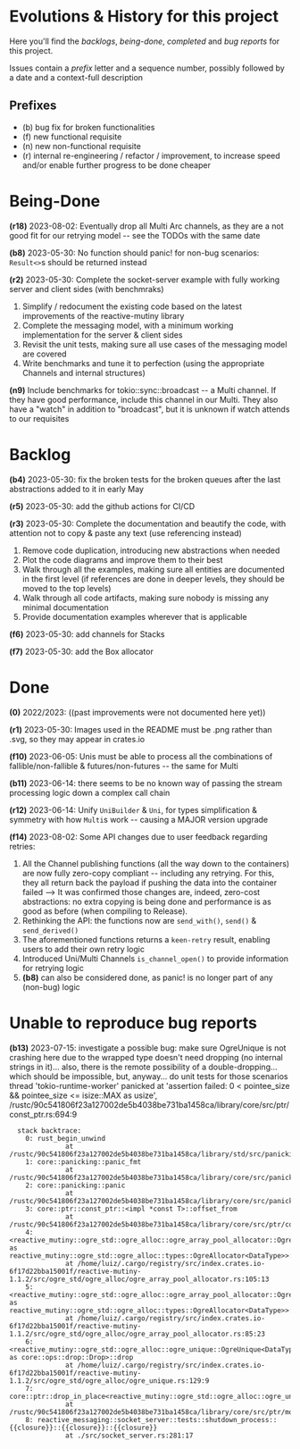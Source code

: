 # Evolutions & History for this project

Here you'll find the *backlogs*, *being-done*, *completed* and *bug reports* for this project.

Issues contain a *prefix* letter and a sequence number, possibly followed by a date and a context-full description


## Prefixes

  - (b) bug fix for broken functionalities
  - (f) new functional requisite
  - (n) new non-functional requisite
  - (r) internal re-engineering / refactor / improvement, to increase speed and/or enable further progress to be done cheaper




# Being-Done

**(r18)** 2023-08-02: Eventually drop all Multi Arc channels, as they are a not good fit for our retrying model -- see the TODOs with the same date 

**(b8)** 2023-05-30: No function should panic! for non-bug scenarios: `Result<>`s should be returned instead

**(r2)** 2023-05-30: Complete the socket-server example with fully working server and client sides (with benchmraks)
  1) Simplify / redocument the existing code based on the latest improvements of the reactive-mutiny library
  2) Complete the messaging model, with a minimum working implementation for the server & client sides
  3) Revisit the unit tests, making sure all use cases of the messaging model are covered
  4) Write benchmarks and tune it to perfection (using the appropriate Channels and internal structures)

**(n9)** Include benchmarks for tokio::sync::broadcast -- a Multi channel. If they have good performance, include this channel in our Multi. They also have a "watch" in addition to "broadcast", but it is unknown if watch attends to our requisites




# Backlog
  
**(b4)** 2023-05-30: fix the broken tests for the broken queues after the last abstractions added to it in early May

**(r5)** 2023-05-30: add the github actions for CI/CD

**(r3)** 2023-05-30: Complete the documentation and beautify the code, with attention not to copy & paste any text (use referencing instead)
  1) Remove code duplication, introducing new abstractions when needed
  2) Plot the code diagrams and improve them to their best
  3) Walk through all the examples, making sure all entities are documented in the first level (if references are done in deeper levels, they should be moved to the top levels)
  4) Walk through all code artifacts, making sure nobody is missing any minimal documentation
  5) Provide documentation examples wherever that is applicable

**(f6)** 2023-05-30: add channels for Stacks

**(f7)** 2023-05-30: add the Box allocator


# Done

**(0)** 2022/2023: ((past improvements were not documented here yet))

**(r1)** 2023-05-30: Images used in the README must be .png rather than .svg, so they may appear in crates.io

**(f10)** 2023-06-05: Unis must be able to process all the combinations of fallible/non-fallible & futures/non-futures -- the same for Multi

**(b11)** 2023-06-14: there seems to be no known way of passing the stream processing logic down a complex call chain

**(r12)** 2023-06-14: Unify `UniBuilder` & `Uni`, for types simplification & symmetry with how `Multi`s work -- causing a MAJOR version upgrade

**(f14)** 2023-08-02: Some API changes due to user feedback regarding retries:
  1) All the Channel publishing functions (all the way down to the containers) are now fully zero-copy compliant -- including any retrying.
     For this, they all return back the payload if pushing the data into the container failed
     --> It was confirmed those changes are, indeed, zero-cost abstractions: no extra copying is being done and performance is as good as before (when compiling to Release).
  2) Rethinking the API: the functions now are `send_with()`, `send()` & `send_derived()`
  3) The aforementioned functions returns a `keen-retry` result, enabling users to add their own retry logic 
  4) Introduced Uni/Multi Channels `is_channel_open()` to provide information for retrying logic
  5) **(b8)** can also be considered done, as panic! is no longer part of any (non-bug) logic



# Unable to reproduce bug reports

**(b13)** 2023-07-15: investigate a possible bug: make sure OgreUnique is not crashing here due to the wrapped type doesn't need dropping (no internal strings in it)... 
                      also, there is the remote possibility of a double-dropping... which should be impossible, but, anyway... do unit tests for those scenarios
                      thread 'tokio-runtime-worker' panicked at 'assertion failed: 0 < pointee_size && pointee_size <= isize::MAX as usize', /rustc/90c541806f23a127002de5b4038be731ba1458ca/library/core/src/ptr/const_ptr.rs:694:9
```
  stack backtrace:
    0: rust_begin_unwind
              at /rustc/90c541806f23a127002de5b4038be731ba1458ca/library/std/src/panicking.rs:578:5
    1: core::panicking::panic_fmt
              at /rustc/90c541806f23a127002de5b4038be731ba1458ca/library/core/src/panicking.rs:67:14
    2: core::panicking::panic
              at /rustc/90c541806f23a127002de5b4038be731ba1458ca/library/core/src/panicking.rs:117:5
    3: core::ptr::const_ptr::<impl *const T>::offset_from
              at /rustc/90c541806f23a127002de5b4038be731ba1458ca/library/core/src/ptr/const_ptr.rs:694:9
    4: <reactive_mutiny::ogre_std::ogre_alloc::ogre_array_pool_allocator::OgreArrayPoolAllocator<DataType,ContainerType,_> as reactive_mutiny::ogre_std::ogre_alloc::types::OgreAllocator<DataType>>::id_from_ref
              at /home/luiz/.cargo/registry/src/index.crates.io-6f17d22bba15001f/reactive-mutiny-1.1.2/src/ogre_std/ogre_alloc/ogre_array_pool_allocator.rs:105:13
    5: <reactive_mutiny::ogre_std::ogre_alloc::ogre_array_pool_allocator::OgreArrayPoolAllocator<DataType,ContainerType,_> as reactive_mutiny::ogre_std::ogre_alloc::types::OgreAllocator<DataType>>::dealloc_ref
              at /home/luiz/.cargo/registry/src/index.crates.io-6f17d22bba15001f/reactive-mutiny-1.1.2/src/ogre_std/ogre_alloc/ogre_array_pool_allocator.rs:85:23
    6: <reactive_mutiny::ogre_std::ogre_alloc::ogre_unique::OgreUnique<DataType,OgreAllocatorType> as core::ops::drop::Drop>::drop
              at /home/luiz/.cargo/registry/src/index.crates.io-6f17d22bba15001f/reactive-mutiny-1.1.2/src/ogre_std/ogre_alloc/ogre_unique.rs:129:9
    7: core::ptr::drop_in_place<reactive_mutiny::ogre_std::ogre_alloc::ogre_unique::OgreUnique<reactive_messaging::socket_server::tests::DummyResponsiveClientAndServerMessages,reactive_mutiny::ogre_std::ogre_alloc::ogre_array_pool_allocator::OgreArrayPoolAllocator<reactive_messaging::socket_server::tests::DummyResponsiveClientAndServerMessages,reactive_mutiny::ogre_std::ogre_queues::atomic::atomic_move::AtomicMove<u32,2048_usize>,2048_usize>>>
              at /rustc/90c541806f23a127002de5b4038be731ba1458ca/library/core/src/ptr/mod.rs:490:1
    8: reactive_messaging::socket_server::tests::shutdown_process::{{closure}}::{{closure}}::{{closure}}
              at ./src/socket_server.rs:281:17
```